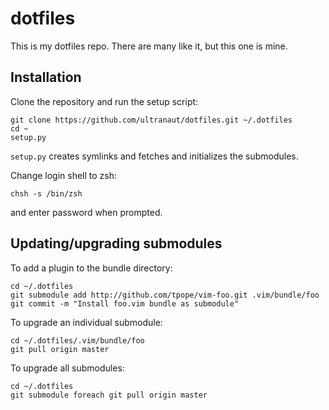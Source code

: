 # dotfiles
This is my dotfiles repo. There are many like it, but this one is mine.

## Installation

Clone the repository and run the setup script:

    git clone https://github.com/ultranaut/dotfiles.git ~/.dotfiles
    cd ~
    setup.py

`setup.py` creates symlinks and fetches and initializes the submodules.

Change login shell to zsh:

    chsh -s /bin/zsh

and enter password when prompted.

## Updating/upgrading submodules

To add a plugin to the bundle directory:

    cd ~/.dotfiles
    git submodule add http://github.com/tpope/vim-foo.git .vim/bundle/foo
    git commit -m "Install foo.vim bundle as submodule"

To upgrade an individual submodule:

    cd ~/.dotfiles/.vim/bundle/foo
    git pull origin master

To upgrade all submodules:

    cd ~/.dotfiles
    git submodule foreach git pull origin master

